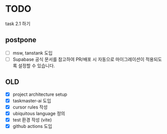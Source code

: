 # TODO

task 2.1 하기

## postpone

- [ ] msw, tanstank 도입
- [ ] Supabase 공식 문서를 참고하여 PR/배포 시 자동으로 마이그레이션이 적용되도록 설정할 수 있습니다.

## OLD

- [x] project architecture setup
- [x] taskmaster-ai 도입
- [x] cursor rules 작성
- [x] ubiquitous language 정의
- [x] test 환경 작성 (vite)
- [x] github actions 도입
